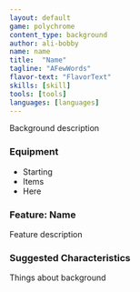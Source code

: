 ```yaml
---
layout: default
game: polychrome
content_type: background
author: ali-bobby
name: name
title:  "Name"
tagline: "AFewWords"
flavor-text: "FlavorText"
skills: [skill]
tools: [tools]
languages: [languages]
---
```


Background description

### Equipment
- Starting
- Items
- Here

### Feature: Name
Feature description

### Suggested Characteristics
Things about background